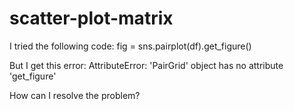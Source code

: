 # scatter-plot-matrix
I tried the following code:
fig = sns.pairplot(df).get_figure()

But I get this error:
AttributeError: 'PairGrid' object has no attribute 'get_figure'

How can I resolve the problem?
